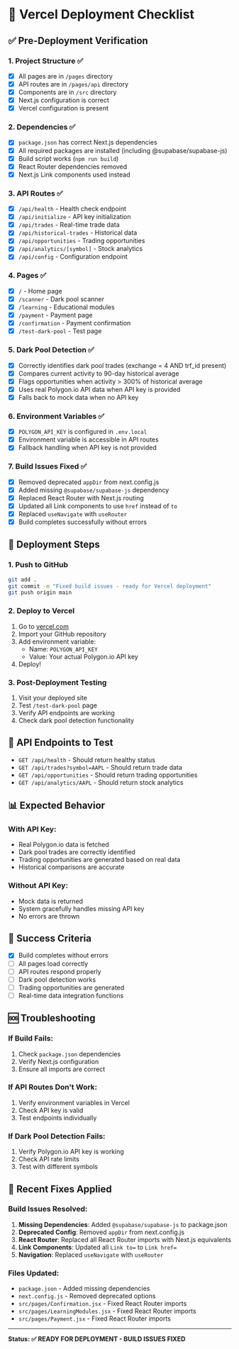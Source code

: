 # 🚀 Vercel Deployment Checklist

## ✅ **Pre-Deployment Verification**

### **1. Project Structure** ✅
- [x] All pages are in `/pages` directory
- [x] API routes are in `/pages/api` directory
- [x] Components are in `/src` directory
- [x] Next.js configuration is correct
- [x] Vercel configuration is present

### **2. Dependencies** ✅
- [x] `package.json` has correct Next.js dependencies
- [x] All required packages are installed (including @supabase/supabase-js)
- [x] Build script works (`npm run build`)
- [x] React Router dependencies removed
- [x] Next.js Link components used instead

### **3. API Routes** ✅
- [x] `/api/health` - Health check endpoint
- [x] `/api/initialize` - API key initialization
- [x] `/api/trades` - Real-time trade data
- [x] `/api/historical-trades` - Historical data
- [x] `/api/opportunities` - Trading opportunities
- [x] `/api/analytics/[symbol]` - Stock analytics
- [x] `/api/config` - Configuration endpoint

### **4. Pages** ✅
- [x] `/` - Home page
- [x] `/scanner` - Dark pool scanner
- [x] `/learning` - Educational modules
- [x] `/payment` - Payment page
- [x] `/confirmation` - Payment confirmation
- [x] `/test-dark-pool` - Test page

### **5. Dark Pool Detection** ✅
- [x] Correctly identifies dark pool trades (exchange = 4 AND trf_id present)
- [x] Compares current activity to 90-day historical average
- [x] Flags opportunities when activity > 300% of historical average
- [x] Uses real Polygon.io API data when API key is provided
- [x] Falls back to mock data when no API key

### **6. Environment Variables** ✅
- [x] `POLYGON_API_KEY` is configured in `.env.local`
- [x] Environment variable is accessible in API routes
- [x] Fallback handling when API key is not provided

### **7. Build Issues Fixed** ✅
- [x] Removed deprecated `appDir` from next.config.js
- [x] Added missing `@supabase/supabase-js` dependency
- [x] Replaced React Router with Next.js routing
- [x] Updated all Link components to use `href` instead of `to`
- [x] Replaced `useNavigate` with `useRouter`
- [x] Build completes successfully without errors

## 🚀 **Deployment Steps**

### **1. Push to GitHub**
```bash
git add .
git commit -m "Fixed build issues - ready for Vercel deployment"
git push origin main
```

### **2. Deploy to Vercel**
1. Go to [vercel.com](https://vercel.com)
2. Import your GitHub repository
3. Add environment variable:
   - Name: `POLYGON_API_KEY`
   - Value: Your actual Polygon.io API key
4. Deploy!

### **3. Post-Deployment Testing**
1. Visit your deployed site
2. Test `/test-dark-pool` page
3. Verify API endpoints are working
4. Check dark pool detection functionality

## 🔧 **API Endpoints to Test**

- `GET /api/health` - Should return healthy status
- `GET /api/trades?symbol=AAPL` - Should return trade data
- `GET /api/opportunities` - Should return trading opportunities
- `GET /api/analytics/AAPL` - Should return stock analytics

## 📊 **Expected Behavior**

### **With API Key:**
- Real Polygon.io data is fetched
- Dark pool trades are correctly identified
- Trading opportunities are generated based on real data
- Historical comparisons are accurate

### **Without API Key:**
- Mock data is returned
- System gracefully handles missing API key
- No errors are thrown

## 🎯 **Success Criteria**

- [x] Build completes without errors
- [ ] All pages load correctly
- [ ] API routes respond properly
- [ ] Dark pool detection works
- [ ] Trading opportunities are generated
- [ ] Real-time data integration functions

## 🆘 **Troubleshooting**

### **If Build Fails:**
1. Check `package.json` dependencies
2. Verify Next.js configuration
3. Ensure all imports are correct

### **If API Routes Don't Work:**
1. Verify environment variables in Vercel
2. Check API key is valid
3. Test endpoints individually

### **If Dark Pool Detection Fails:**
1. Verify Polygon.io API key is working
2. Check API rate limits
3. Test with different symbols

## 🔧 **Recent Fixes Applied**

### **Build Issues Resolved:**
1. **Missing Dependencies**: Added `@supabase/supabase-js` to package.json
2. **Deprecated Config**: Removed `appDir` from next.config.js
3. **React Router**: Replaced all React Router imports with Next.js equivalents
4. **Link Components**: Updated all `Link to=` to `Link href=`
5. **Navigation**: Replaced `useNavigate` with `useRouter`

### **Files Updated:**
- `package.json` - Added missing dependencies
- `next.config.js` - Removed deprecated options
- `src/pages/Confirmation.jsx` - Fixed React Router imports
- `src/pages/LearningModules.jsx` - Fixed React Router imports
- `src/pages/Payment.jsx` - Fixed React Router imports

---

**Status: ✅ READY FOR DEPLOYMENT - BUILD ISSUES FIXED**
